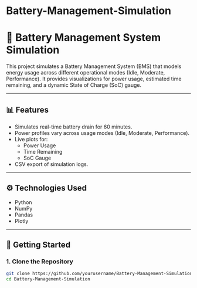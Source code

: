 # Battery-Management-Simulation

# 🔋 Battery Management System Simulation

This project simulates a Battery Management System (BMS) that models energy usage across different operational modes (Idle, Moderate, Performance). It provides visualizations for power usage, estimated time remaining, and a dynamic State of Charge (SoC) gauge.

---

## 📊 Features

- Simulates real-time battery drain for 60 minutes.
- Power profiles vary across usage modes (Idle, Moderate, Performance).
- Live plots for:
  - Power Usage
  - Time Remaining
  - SoC Gauge
- CSV export of simulation logs.

---

## ⚙️ Technologies Used

- Python
- NumPy
- Pandas
- Plotly

---

## 🚀 Getting Started

### 1. Clone the Repository
```bash
git clone https://github.com/yourusername/Battery-Management-Simulation.git
cd Battery-Management-Simulation
